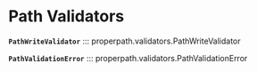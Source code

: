 # Path Validators

**`PathWriteValidator`**
::: properpath.validators.PathWriteValidator

**`PathValidationError`**
::: properpath.validators.PathValidationError
